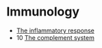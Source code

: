 # Immunology

- [The inflammatory response](inflammatory-response)
- 10 [The complement system](complement-system)